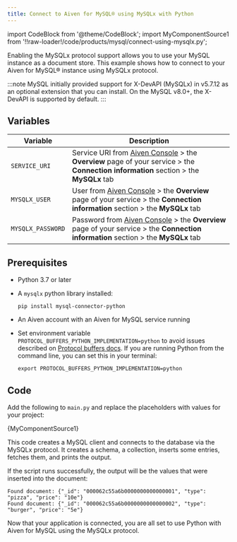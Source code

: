 ```yaml
---
title: Connect to Aiven for MySQL® using MySQLx with Python
---
```


import CodeBlock from '@theme/CodeBlock';
import MyComponentSource1 from '!!raw-loader!/code/products/mysql/connect-using-mysqlx.py';

Enabling the MySQLx protocol support allows you to use your MySQL
instance as a document store. This example shows how to connect to your
Aiven for MySQL® instance using MySQLx protocol.

:::note
MySQL initially provided support for X-DevAPI (MySQLx) in v5.7.12 as an
optional extension that you can install. On the MySQL v8.0+, the
X-DevAPI is supported by default.
:::

## Variables

  |     Variable      |                                                                             Description                                                                             |
  |-------------------|---------------------------------------------------------------------------------------------------------------------------------------------------------------------|
  | `SERVICE_URI`     | Service URI from [Aiven Console](https://console.aiven.io/) > the **Overview** page of your service >  the **Connection information** section >  the **MySQLx** tab |
  | `MYSQLX_USER`     | User from [Aiven Console](https://console.aiven.io/) >  the **Overview** page of your service >  the **Connection information** section >  the **MySQLx** tab       |
  | `MYSQLX_PASSWORD` | Password from [Aiven Console](https://console.aiven.io/) >  the **Overview** page of your service >  the **Connection information** section >  the **MySQLx** tab   |

## Prerequisites

-   Python 3.7 or later
-   A `mysqlx` python library installed:

    ```
    pip install mysql-connector-python
    ```

-   An Aiven account with an Aiven for MySQL service running

-   Set environment variable
    `PROTOCOL_BUFFERS_PYTHON_IMPLEMENTATION=python` to avoid issues
    described on [Protocol buffers
    docs](https://developers.google.com/protocol-buffers/docs/news/2022-05-06).
    If you are running Python from the command line, you can set this in
    your terminal:

    ```shell
    export PROTOCOL_BUFFERS_PYTHON_IMPLEMENTATION=python
    ```

## Code

Add the following to `main.py` and replace the placeholders with values
for your project:

<CodeBlock language='python'>{MyComponentSource1}</CodeBlock>

This code creates a MySQL client and connects to the database via the
MySQLx protocol. It creates a schema, a collection, inserts some
entries, fetches them, and prints the output.

If the script runs successfully, the output will be the values that were
inserted into the document:

```
Found document: {"_id": "000062c55a6b0000000000000001", "type": "pizza", "price": "10e"}
Found document: {"_id": "000062c55a6b0000000000000002", "type": "burger", "price": "5e"}
```

Now that your application is connected, you are all set to use Python
with Aiven for MySQL using the MySQLx protocol.
